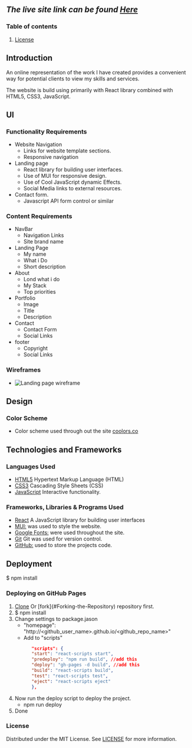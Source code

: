 
## *The live site link can be found [Here](https://raivis80.github.io/My-Portfolio/)*
### Table of contents

1. [License](#License)

## Introduction

An online representation of the work I have created provides a convenient way for potential clients to view my skills and services.


The website is build using primarily with React library combined with HTML5, CSS3, JavaScript.

## UI
### **Functionality Requirements**
- Website Navigation
   - Links for website template sections.
   - Responsive navigation
- Landing page
    - React library for building user interfaces.
    - Use of MUI for responsive design.
    - Use of Cool JavaScript dynamic Effects.
    - Social Media links to external resources.
- Contact form.
   - Javascript API form control or similar

### **Content Requirements**
- NavBar
   - Navigation Links
   - Site brand name
- Landing Page
   - My name
   - What i Do
   - Short description
- About
    - Lond what i do
    - My Stack
    - Top priorities 
- Portfolio
    - Image
    - Title
    - Description 
- Contact
   - Contact Form
   - Social Links
- footer
   - Copyright
   - Social Links

### **Wireframes**

- ![Landing page wireframe](project-files/wireframes/Desktop.png)

## Design
### **Color Scheme**
- Color scheme used through out the site [coolors.co](https://coolors.co/855433-b37142-8d6245-292a2b)

## **Technologies and Frameworks**

### **Languages Used**
-   [HTML5](https://en.wikipedia.org/wiki/HTML5) Hypertext Markup Language (HTML)
-   [CSS3](https://en.wikipedia.org/wiki/Cascading_Style_Sheets) Cascading Style Sheets (CSS)
-   [JavaScript](https://www.javascript.com/) Interactive functionality.

### **Frameworks, Libraries & Programs Used**
- [React](https://reactjs.org/) A JavaScript library for building user interfaces
- [MUI:](https://mui.com/) was used to style the website.
- [Google Fonts:](https://fonts.google.com/) were used throughout the site.
- [Git](https://git-scm.com/) Git was used for version control.
- [GitHub:](https://github.com/) used to store the projects code.

## **Deployment**
$ npm install

### **Deploying on GitHub Pages**
1. [Clone](#Creating-a-Clone) Or [fork]{#Forking-the-Repository) repository first.
1. $ npm install
1. Change settings to package.jason
   - "homepage": "http://<github_user_name>.github.io/<github_repo_name>"
   - Add to "scripts" 
      ```json
         "scripts": {
         "start": "react-scripts start",
         "predeploy": "npm run build", //add this
         "deploy": "gh-pages -d build", //add this
         "build": "react-scripts build",
         "test": "react-scripts test",
         "eject": "react-scripts eject"
         },
      ```
1. Now run the deploy script to deploy the project.
   - npm run deploy
1. Done


### License

Distributed under the MIT License. See [LICENSE](LICENSE) for more information.

